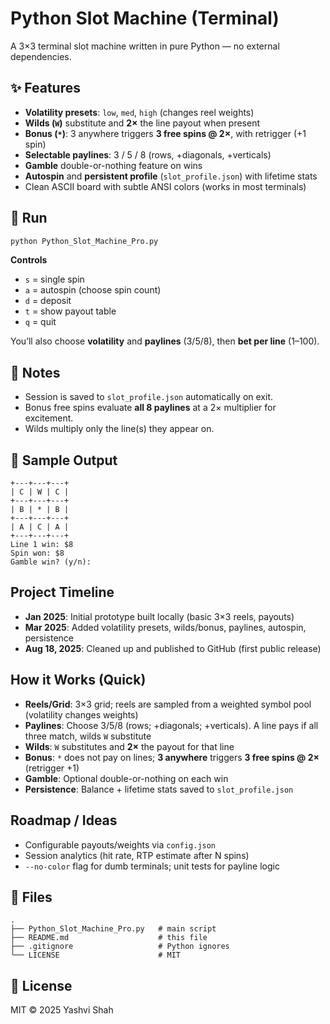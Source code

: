 # Python Slot Machine (Terminal)

A 3×3 terminal slot machine written in pure Python — no external dependencies.

## ✨ Features
- **Volatility presets**: `low`, `med`, `high` (changes reel weights)
- **Wilds (`W`)** substitute and **2×** the line payout when present
- **Bonus (`*`)**: 3 anywhere triggers **3 free spins @ 2×**, with retrigger (+1 spin)
- **Selectable paylines**: 3 / 5 / 8 (rows, +diagonals, +verticals)
- **Gamble** double-or-nothing feature on wins
- **Autospin** and **persistent profile** (`slot_profile.json`) with lifetime stats
- Clean ASCII board with subtle ANSI colors (works in most terminals)

## 🚀 Run
```bash
python Python_Slot_Machine_Pro.py
```
**Controls**
- `s` = single spin
- `a` = autospin (choose spin count)
- `d` = deposit
- `t` = show payout table
- `q` = quit

You’ll also choose **volatility** and **paylines** (3/5/8), then **bet per line** (1–100).

## 🧠 Notes
- Session is saved to `slot_profile.json` automatically on exit.
- Bonus free spins evaluate **all 8 paylines** at a 2× multiplier for excitement.
- Wilds multiply only the line(s) they appear on.

## 🧪 Sample Output
```
+---+---+---+
| C | W | C |
+---+---+---+
| B | * | B |
+---+---+---+
| A | C | A |
+---+---+---+
Line 1 win: $8
Spin won: $8
Gamble win? (y/n):
```
## Project Timeline
- **Jan 2025**: Initial prototype built locally (basic 3×3 reels, payouts)
- **Mar 2025**: Added volatility presets, wilds/bonus, paylines, autospin, persistence
- **Aug 18, 2025**: Cleaned up and published to GitHub (first public release)

## How it Works (Quick)
- **Reels/Grid**: 3×3 grid; reels are sampled from a weighted symbol pool (volatility changes weights)
- **Paylines**: Choose 3/5/8 (rows; +diagonals; +verticals). A line pays if all three match, wilds `W` substitute
- **Wilds**: `W` substitutes and **2×** the payout for that line
- **Bonus**: `*` does not pay on lines; **3 anywhere** triggers **3 free spins @ 2×** (retrigger +1)
- **Gamble**: Optional double-or-nothing on each win
- **Persistence**: Balance + lifetime stats saved to `slot_profile.json`

## Roadmap / Ideas
- Configurable payouts/weights via `config.json`
- Session analytics (hit rate, RTP estimate after N spins)
- `--no-color` flag for dumb terminals; unit tests for payline logic


## 📁 Files
```
.
├── Python_Slot_Machine_Pro.py   # main script
├── README.md                    # this file
├── .gitignore                   # Python ignores
└── LICENSE                      # MIT
```

## 📝 License
MIT © 2025 Yashvi Shah
